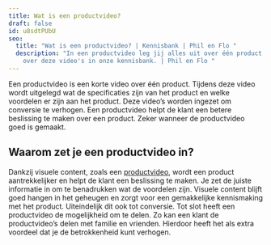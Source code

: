 ```yaml
---
title: Wat is een productvideo?
draft: false
id: u8sdtPUbU
seo:
  title: "Wat is een productvideo? | Kennisbank | Phil en Flo "
  description: "In een productvideo leg jij alles uit over één product. Leer meer
    over deze video's in onze kennisbank. | Phil en Flo "
---
```

Een productvideo is een korte video over één product. Tijdens deze video wordt uitgelegd wat de specificaties zijn van het product en welke voordelen er zijn aan het product. Deze video’s worden ingezet om conversie te verhogen. Een productvideo helpt de klant een betere beslissing te maken over een product. Zeker wanneer de productvideo goed is gemaakt. 

## Waarom zet je een productvideo in? 

Dankzij visuele content, zoals een [productvideo](https://www.philenflo.nl/3d-productvideo/), wordt een product aantrekkelijker en helpt de klant een beslissing te maken. Je zet de juiste informatie in om te benadrukken wat de voordelen zijn. Visuele content blijft goed hangen in het geheugen en zorgt voor een gemakkelijke kennismaking met het product. Uiteindelijk dit ook tot conversie. Tot slot heeft een productvideo de mogelijkheid om te delen. Zo kan een klant de productvideo’s delen met familie en vrienden. Hierdoor heeft het als extra voordeel dat je de betrokkenheid kunt verhogen.